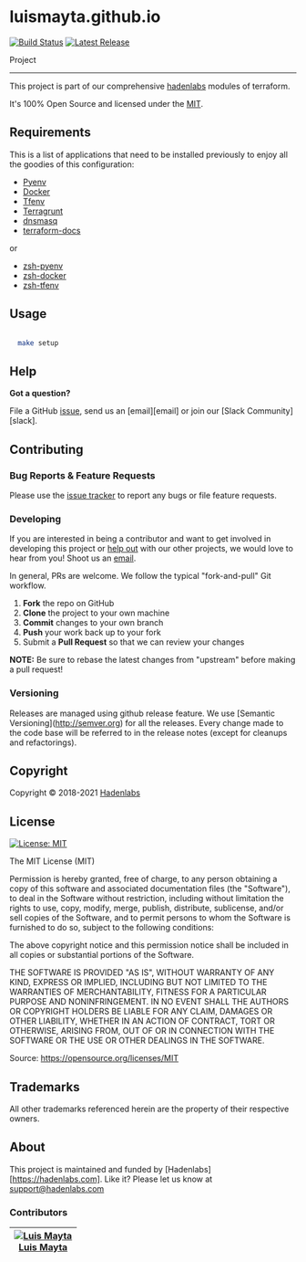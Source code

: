 <!--


  ** DO NOT EDIT THIS FILE
  **
  ** 1) Make all changes to `README.yaml`
  ** 2) Run`make readme` to rebuild this file.
  **
  ** (We maintain HUNDREDS of open source projects. This is how we maintain our sanity.)
  **


  -->

# luismayta.github.io

[![Build Status](https://travis-ci.org/luismayta/luismayta.github.io.svg?branch=main)](https://travis-ci.org/luismayta/luismayta.github.io) [![Latest Release](https://img.shields.io/github/release/luismayta/luismayta.github.io.svg)](https://travis-ci.org/luismayta/luismayta.github.io/releases)

Project

---

This project is part of our comprehensive [hadenlabs](https://hadenlabs.com) modules of terraform.

It's 100% Open Source and licensed under the [MIT](LICENSE).

## Requirements

This is a list of applications that need to be installed previously to enjoy all the goodies of this configuration:

- [Pyenv](https://github.com/pyenv/pyenv)
- [Docker](https://www.docker.com/)
- [Tfenv](https://github.com/tfutils/tfenv)
- [Terragrunt](https://github.com/gruntwork-io/terragrunt)
- [dnsmasq](http://www.thekelleys.org.uk/dnsmasq/doc.html)
- [terraform-docs](https://github.com/segmentio/terraform-docs)

or

- [zsh-pyenv](https://github.com/luismayta/zsh-pyenv)
- [zsh-docker](https://github.com/luismayta/zsh-docker)
- [zsh-tfenv](https://github.com/luismayta/zsh-tfenv)

## Usage

```bash

  make setup

```

## Help

**Got a question?**

File a GitHub [issue](https://github.com/luismayta/luismayta.github.io/issues), send us an [email][email] or join our [Slack Community][slack].

## Contributing

### Bug Reports & Feature Requests

Please use the [issue tracker](https://github.com/luismayta/luismayta.github.io/issues) to report any bugs or file feature requests.

### Developing

If you are interested in being a contributor and want to get involved in developing this project or [help out](https://hadenlabs.com) with our other projects, we would love to hear from you! Shoot us an [email](mailto:support@hadenlabs.com).

In general, PRs are welcome. We follow the typical "fork-and-pull" Git workflow.

1.  **Fork** the repo on GitHub
2.  **Clone** the project to your own machine
3.  **Commit** changes to your own branch
4.  **Push** your work back up to your fork
5.  Submit a **Pull Request** so that we can review your changes

**NOTE:** Be sure to rebase the latest changes from "upstream" before making a pull request!

### Versioning

Releases are managed using github release feature. We use \[Semantic Versioning\](<http://semver.org>) for all the releases. Every change made to the code base will be referred to in the release notes (except for cleanups and refactorings).

## Copyright

Copyright © 2018-2021 [Hadenlabs](https://hadenlabs.com)

## License

[![License: MIT](https://img.shields.io/badge/License-MIT-yellow.svg)](https://opensource.org/licenses/MIT)

The MIT License (MIT)

Permission is hereby granted, free of charge, to any person obtaining a copy of this software and associated documentation files (the "Software"), to deal in the Software without restriction, including without limitation the rights to use, copy, modify, merge, publish, distribute, sublicense, and/or sell copies of the Software, and to permit persons to whom the Software is furnished to do so, subject to the following conditions:

The above copyright notice and this permission notice shall be included in all copies or substantial portions of the Software.

THE SOFTWARE IS PROVIDED "AS IS", WITHOUT WARRANTY OF ANY KIND, EXPRESS OR IMPLIED, INCLUDING BUT NOT LIMITED TO THE WARRANTIES OF MERCHANTABILITY, FITNESS FOR A PARTICULAR PURPOSE AND NONINFRINGEMENT. IN NO EVENT SHALL THE AUTHORS OR COPYRIGHT HOLDERS BE LIABLE FOR ANY CLAIM, DAMAGES OR OTHER LIABILITY, WHETHER IN AN ACTION OF CONTRACT, TORT OR OTHERWISE, ARISING FROM, OUT OF OR IN CONNECTION WITH THE SOFTWARE OR THE USE OR OTHER DEALINGS IN THE SOFTWARE.

Source: <https://opensource.org/licenses/MIT>

## Trademarks

All other trademarks referenced herein are the property of their respective owners.

## About

This project is maintained and funded by [Hadenlabs][https://hadenlabs.com]. Like it? Please let us know at <support@hadenlabs.com>

### Contributors

| [![Luis Mayta][luismayta_avatar]][luismayta_homepage]<br/>[Luis Mayta][luismayta_homepage] |
| ------------------------------------------------------------------------------------------ |

[luismayta_homepage]: https://github.com/luismayta
[luismayta_avatar]: https://github.com/luismayta.png?size=150
